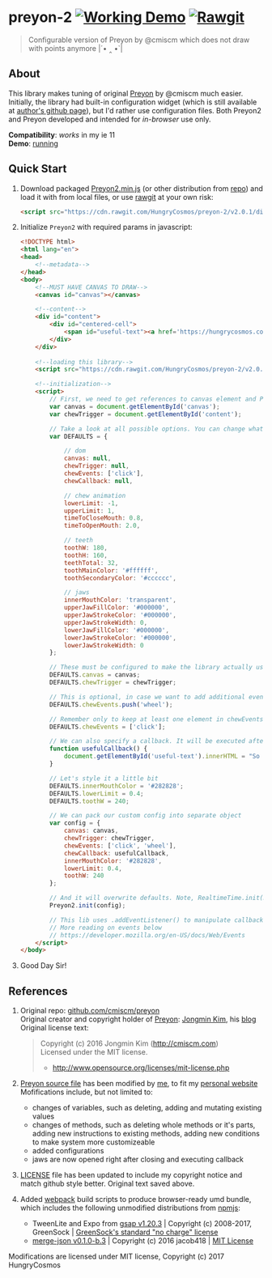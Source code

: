 # preyon-2 [![Working Demo](https://img.shields.io/badge/demo-running-brightgreen.svg)](https://hungrycosmos.com/preyon-2) [![Rawgit](https://img.shields.io/badge/rawgit-v2.0.1-orange.svg)](https://cdn.rawgit.com/HungryCosmos/preyon-2/v2.0.1/dist/umd/Preyon2.min.js)

> Configurable version of Preyon by @cmiscm which does not draw with points anymore |´• ‸ •`|


## About

This library makes tuning of original [Preyon](https://github.com/cmiscm/preyon) by @cmiscm much easier. Initially, the library had
built-in configuration widget (which is still available at [author's github page](https://cmiscm.github.io/preyon/)), but I'd rather use 
configuration files. Both Preyon2 and Preyon developed and intended for _in-browser_ use only.  

**Compatibility**: _works_ in my ie 11  
**Demo**: [running](https://hungrycosmos.com/preyon-2)  


## Quick Start

1. Download packaged [Preyon2.min.js](/dist/umd/Preyon2.min.js) (or other distribution from [repo](/dist))
and load it with from local files, or use [rawgit](https://rawgit.com) at your own risk:  
   ```html
   <script src="https://cdn.rawgit.com/HungryCosmos/preyon-2/v2.0.1/dist/umd/Preyon2.min.js"></script>
   ```
2. Initialize `Preyon2` with required params in javascript:  
   ```html
   <!DOCTYPE html>
   <html lang="en">
   <head>
       <!--metadata-->
   </head>
   <body>
       <!--MUST HAVE CANVAS TO DRAW-->
       <canvas id="canvas"></canvas>
   
       <!--content-->
       <div id="content">
           <div id="centered-cell">
               <span id="useful-text"><a href='https://hungrycosmos.com'>Yum-Yum!</a></span>
           </div>
       </div>
          
       <!--loading this library-->
       <script src="https://cdn.rawgit.com/HungryCosmos/preyon-2/v2.0.1/dist/umd/Preyon2.min.js"></script>
   
       <!--initialization-->
       <script>
           // First, we need to get references to canvas element and Preyon2 trigger:
           var canvas = document.getElementById('canvas');
           var chewTrigger = document.getElementById('content');
   
           // Take a look at all possible options. You can change what you want right here, but we will skip it for now.
           var DEFAULTS = {
   
               // dom
               canvas: null,
               chewTrigger: null,
               chewEvents: ['click'],
               chewCallback: null,
   
               // chew animation
               lowerLimit: -1,
               upperLimit: 1,
               timeToCloseMouth: 0.8,
               timeToOpenMouth: 2.0,
   
               // teeth
               toothW: 180,
               toothH: 160,
               teethTotal: 32,
               toothMainColor: '#ffffff',
               toothSecondaryColor: '#cccccc',
   
               // jaws
               innerMouthColor: 'transparent',
               upperJawFillColor: '#000000',
               upperJawStrokeColor: '#000000',
               upperJawStrokeWidth: 0,
               lowerJawFillColor: '#000000',
               lowerJawStrokeColor: '#000000',
               lowerJawStrokeWidth: 0
           };
   
           // These must be configured to make the library actually usable
           DEFAULTS.canvas = canvas;
           DEFAULTS.chewTrigger = chewTrigger;
   
           // This is optional, in case we want to add additional event listener
           DEFAULTS.chewEvents.push('wheel');
   
           // Remember only to keep at least one element in chewEvents
           DEFAULTS.chewEvents = ['click'];
   
           // We can also specify a callback. It will be executed after mouth will get closed.
           function usefulCallback() {
               document.getElementById('useful-text').innerHTML = "So tasty! <a href=\"https://hungrycosmos.com\">Back for more?</a>";
           }
   
           // Let's style it a little bit
           DEFAULTS.innerMouthColor = '#282828';
           DEFAULTS.lowerLimit = 0.4;
           DEFAULTS.toothW = 240;
   
           // We can pack our custom config into separate object
           var config = {
               canvas: canvas,
               chewTrigger: chewTrigger,
               chewEvents: ['click', 'wheel'],
               chewCallback: usefulCallback,
               innerMouthColor: '#282828',
               lowerLimit: 0.4,
               toothW: 240
           };
   
           // And it will overwrite defaults. Note, RealtimeTime.init(DEFAULTS); will work as well
           Preyon2.init(config);
   
           // This lib uses .addEventListener() to manipulate callbacks
           // More reading on events below
           // https://developer.mozilla.org/en-US/docs/Web/Events
       </script>
   </body>
   ```
4. Good Day Sir!


## References

1. Original repo: [github.com/cmiscm/preyon](https://github.com/cmiscm/preyon)  
   Original creator and copyright holder of [Preyon](/src/Preyon2.js): [Jongmin Kim](http://cmiscm.com), his [blog](http://blog.cmiscm.com/)  
   Original license text:  
   > Copyright (c) 2016 Jongmin Kim (http://cmiscm.com)  
   > Licensed under the MIT license.  
   >  - http://www.opensource.org/licenses/mit-license.php  

2. [Preyon source file](/src/Preyon2.js) has been modified by [me](https://github.com/HungryCosmos), to fit my [personal website](https://hungrycosmos.com)  
Mofifications include, but not limited to:
   - changes of variables, such as deleting, adding and mutating existing values
   - changes of methods, such as deleting whole methods or it's parts, adding new instructions to existing methods, 
adding new conditions to make system more customizeable
   - added configurations
   - jaws are now opened right after closing and executing callback  

3. [LICENSE](LICENSE) file has been updated to include my copyright notice and match github style better. Original text saved above.  

4. Added [webpack](https://github.com/webpack/webpack) build scripts to produce browser-ready umd bundle, which includes the following unmodified 
distributions from [npmjs](https://www.npmjs.com): 
   - TweenLite and Expo from [gsap v1.20.3](https://www.npmjs.com/package/gsap) | Copyright (c) 2008-2017, GreenSock | [GreenSock's standard "no charge" license](https://greensock.com/standard-license)
   - [merge-json v0.1.0-b.3](https://www.npmjs.com/package/merge-json) | Copyright (c) 2016 jacob418 | [MIT License](https://github.com/jacob418/node_json-merge/blob/master/LICENSE)

Modifications are licensed under MIT license, Copyright (c) 2017 HungryCosmos
